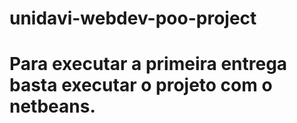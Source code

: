 # unidavi-webdev-poo-project
# Para executar a primeira entrega basta executar o projeto com o netbeans.
